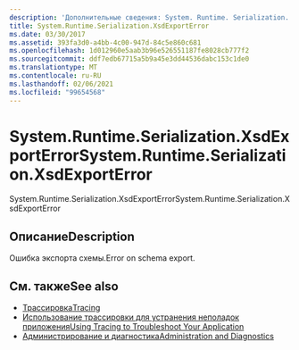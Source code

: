 ```yaml
---
description: 'Дополнительные сведения: System. Runtime. Serialization. Кссдекспортеррор'
title: System.Runtime.Serialization.XsdExportError
ms.date: 03/30/2017
ms.assetid: 393fa3d0-a4bb-4c00-947d-84c5e860c681
ms.openlocfilehash: 1d012960e5aab3b96e526551187fe8028cb777f2
ms.sourcegitcommit: ddf7edb67715a5b9a45e3dd44536dabc153c1de0
ms.translationtype: MT
ms.contentlocale: ru-RU
ms.lasthandoff: 02/06/2021
ms.locfileid: "99654568"
---
```

# <a name="systemruntimeserializationxsdexporterror"></a><span data-ttu-id="a96cb-103">System.Runtime.Serialization.XsdExportError</span><span class="sxs-lookup"><span data-stu-id="a96cb-103">System.Runtime.Serialization.XsdExportError</span></span>

<span data-ttu-id="a96cb-104">System.Runtime.Serialization.XsdExportError</span><span class="sxs-lookup"><span data-stu-id="a96cb-104">System.Runtime.Serialization.XsdExportError</span></span>  
  
## <a name="description"></a><span data-ttu-id="a96cb-105">Описание</span><span class="sxs-lookup"><span data-stu-id="a96cb-105">Description</span></span>  

 <span data-ttu-id="a96cb-106">Ошибка экспорта схемы.</span><span class="sxs-lookup"><span data-stu-id="a96cb-106">Error on schema export.</span></span>  
  
## <a name="see-also"></a><span data-ttu-id="a96cb-107">См. также</span><span class="sxs-lookup"><span data-stu-id="a96cb-107">See also</span></span>

- [<span data-ttu-id="a96cb-108">Трассировка</span><span class="sxs-lookup"><span data-stu-id="a96cb-108">Tracing</span></span>](index.md)
- [<span data-ttu-id="a96cb-109">Использование трассировки для устранения неполадок приложения</span><span class="sxs-lookup"><span data-stu-id="a96cb-109">Using Tracing to Troubleshoot Your Application</span></span>](using-tracing-to-troubleshoot-your-application.md)
- [<span data-ttu-id="a96cb-110">Администрирование и диагностика</span><span class="sxs-lookup"><span data-stu-id="a96cb-110">Administration and Diagnostics</span></span>](../index.md)

